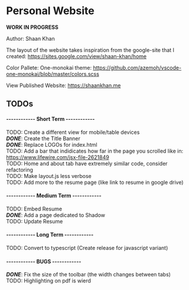# Personal Website

**WORK IN PROGRESS**

Author: Shaan Khan

The layout of the website takes inspiration from the google-site that I created:
https://sites.google.com/view/shaan-khan/home

Color Pallete: One-monokai theme:
https://github.com/azemoh/vscode-one-monokai/blob/master/colors.scss

View Published Website: https://shaankhan.me

## TODOs
#### ------------ Short Term ------------
TODO: Create a different view for mobile/table devices   
**_DONE_**: Create the Title Banner  
**_DONE_**: Replace LOGOs for index.html  
TODO: Add a bar that indidicates how far in the page you scrolled like in: https://www.lifewire.com/jsx-file-2621849  
TODO: Home and about tab have extremely similar code, consider refactoring  
TODO: Make layout.js less verbose   
TODO: Add more to the resume page (like link to resume in google drive)  

#### ------------ Medium Term ------------ 
TODO: Embed Resume  
**_DONE_**: Add a page dedicated to Shadow   
TODO: Update Resume  

#### ------------ Long Term ------------ 
TODO: Convert to typescript (Create release for javascript variant)


#### ------------ BUGS ------------
**_DONE_**: Fix the size of the toolbar (the width changes between tabs)  
TODO: Highlighting on pdf is wierd  